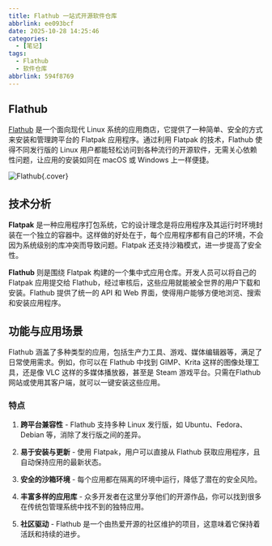 ```yaml
---
title: Flathub 一站式开源软件仓库
abbrlink: ee093bcf
date: 2025-10-28 14:25:46
categories:
  - [笔记]
tags:
  - Flathub
  - 软件仓库  
abbrlink: 594f8769
---
```


## Flathub

[Flathub](https://flathub.org/zh-Hans) 是一个面向现代 Linux 系统的应用商店，它提供了一种简单、安全的方式来安装和管理跨平台的 Flatpak 应用程序。通过利用 Flatpak 的技术，Flathub 使得不同发行版的 Linux 用户都能轻松访问到各种流行的开源软件，无需关心依赖性问题，让应用的安装如同在 macOS 或 Windows 上一样便捷。

![Flathub](/images/flathub.png){.cover}

## 技术分析

**Flatpak** 是一种应用程序打包系统，它的设计理念是将应用程序及其运行时环境封装在一个独立的容器中。这样做的好处在于，每个应用程序都有自己的环境，不会因为系统级别的库冲突而导致问题。Flatpak 还支持沙箱模式，进一步提高了安全性。

**Flathub** 则是围绕 Flatpak 构建的一个集中式应用仓库。开发人员可以将自己的 Flatpak 应用提交给 Flathub，经过审核后，这些应用就能被全世界的用户下载和安装。Flathub 提供了统一的 API 和 Web 界面，使得用户能够方便地浏览、搜索和安装应用程序。

## 功能与应用场景

Flathub 涵盖了多种类型的应用，包括生产力工具、游戏、媒体编辑器等，满足了日常使用需求。例如，你可以在 Flathub 中找到 GIMP、Krita 这样的图像处理工具，还是像 VLC 这样的多媒体播放器，甚至是 Steam 游戏平台。只需在Flathub 网站或使用其客户端，就可以一键安装这些应用。

### 特点

1. **跨平台兼容性** - Flathub 支持多种 Linux 发行版，如 Ubuntu、Fedora、Debian 等，消除了发行版之间的差异。

2. **易于安装与更新** - 使用 Flatpak，用户可以直接从 Flathub 获取应用程序，且自动保持应用的最新状态。

3. **安全的沙箱环境** - 每个应用都在隔离的环境中运行，降低了潜在的安全风险。

4. **丰富多样的应用库** - 众多开发者在这里分享他们的开源作品，你可以找到很多在传统包管理系统中找不到的独特应用。

5. **社区驱动** - Flathub 是一个由热爱开源的社区维护的项目，这意味着它保持着活跃和持续的进步。
